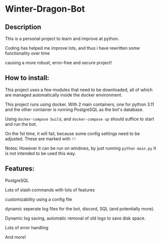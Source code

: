 # Winter-Dragon-Bot

## Description

This is a personal project to learn and improve at python.

Coding has helped me improve lots, and thus i have rewritten some functionality over time

causing a more robust, error-free and secure project!

## How to install:

This project uses a few modules that need to be downloaded, all of which are managed automatically inside the docker environment.

This project runs using docker. With 2 main containers, one for python 3.11 and the other container is running PostgreSQL as the bot's database.

Using `docker-compose build`, and `docker-compose up` should suffice to start and run the bot.

On the 1st time, it will fail, because some config settings need to be adjusted. These are marked with `!!`

Notes: However it can be run on windows, by just running `python main.py` It is not intended to be used this way.

## Features:

PostgreSQL

Lots of slash commands with lots of features

customizability using a config file

dynamic seperate log files for the bot, discord, SQL (and potentially more).

Dynamic log saving, automatic removal of old logs to save disk space.

Lots of error handling

And more!
